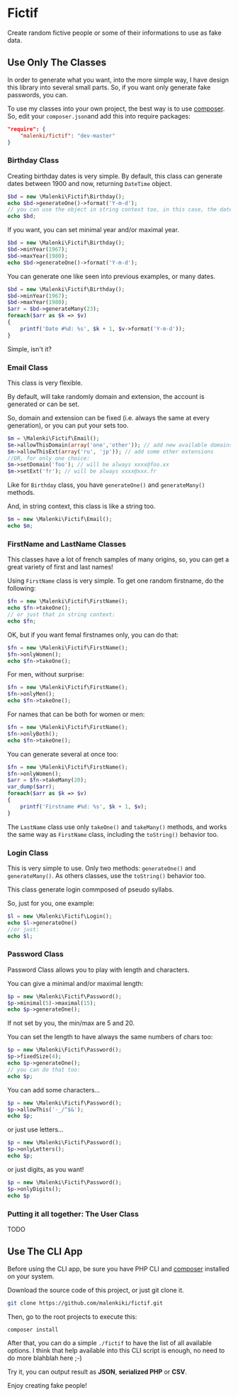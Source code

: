 # Fictif

Create random fictive people or some of their informations to use as fake data.

## Use Only The Classes

In order to generate what you want, into the more simple way, I have design this library into several small parts. So, if you want only generate fake passwords, you can.

To use my classes into your own project, the best way is to use [composer](http://getcomposer.org/). So, edit your `composer.json`and add this into require packages:

```json
"require": {
    "malenki/fictif": "dev-master"
}
```

### Birthday Class

Creating birthday dates is very simple. By default, this class can generate dates between 1900 and now, returning `DateTime` object.

```php
$bd = new \Malenki\Fictif\Birthday();
echo $bd->generateOne()->format('Y-m-d');
// you can use the object in string context too, in this case, the date will be 'YYYY-MM-DD'
echo $bd;
```

If you want, you can set minimal year and/or maximal year.

```php
$bd = new \Malenki\Fictif\Birthday();
$bd->minYear(1967);
$bd->maxYear(1980);
echo $bd->generateOne()->format('Y-m-d');
```

You can generate one like seen into previous examples, or many dates.

```php
$bd = new \Malenki\Fictif\Birthday();
$bd->minYear(1967);
$bd->maxYear(1980);
$arr = $bd->generateMany(23);
foreach($arr as $k => $v)
{
    printf('Date #%d: %s', $k + 1, $v->format('Y-m-d'));
}
```
Simple, isn't it?


### Email Class

This class is very flexible.

By default, will take randomly domain and extension, the account is generated or can be set.

So, domain and extension can be fixed (i.e. always the same at every generation), or you can put your sets too.

```php
$m = \Malenki\Fictif\Email();
$m->allowThisDomain(array('one','other')); // add new available domains
$m->allowThisExt(array('ru', 'jp')); // add some other extensions
//OR, for only one choice:
$m->setDomain('foo'); // will be always xxxx@foo.xx
$m->setExt('fr'); // will be always xxxx@xxx.fr
```

Like for `Birthday` class, you have `generateOne()` and `generateMany()` methods.

And, in string context, this class is like a string too.

```php
$m = new \Malenki\Fictif\Email();
echo $m;
```

### FirstName and LastName Classes

This classes have a lot of french samples of many origins, so, you can get a great variety of first and last names!

Using `FirstName` class is very simple. To get one random firstname, do the following:

```php
$fn = new \Malenki\Fictif\FirstName();
echo $fn->takeOne();
// or just that in string context:
echo $fn;
```

OK, but if you want femal firstnames only, you can do that:

```php
$fn = new \Malenki\Fictif\FirstName();
$fn->onlyWomen();
echo $fn->takeOne();
```

For men, without surprise:

```php
$fn = new \Malenki\Fictif\FirstName();
$fn->onlyMen();
echo $fn->takeOne();
```

For names that can be both for women or men:

```php
$fn = new \Malenki\Fictif\FirstName();
$fn->onlyBoth();
echo $fn->takeOne();
```

You can generate several at once too:

```php
$fn = new \Malenki\Fictif\FirstName();
$fn->onlyWomen();
$arr = $fn->takeMany(20);
var_dump($arr);
foreach($arr as $k => $v)
{
    printf('Firstname #%d: %s', $k + 1, $v);
}
```

The `LastName` class use only `takeOne()` and `takeMany()` methods, and works the same way as `FirstName` class, including the `toString()` behavior too.

### Login Class

This is very simple to use. Only two methods: `generateOne()` and `generateMany()`. As others classes, use the `toString()` behavior too.

This class generate login commposed of pseudo syllabs.

So, just for you, one example:

```php
$l = new \Malenki\Fictif\Login();
echo $l->generateOne()
//or just:
echo $l;
```

### Password Class

Password Class allows you to play with length and characters.

You can give a minimal and/or maximal length:

``` php
$p = new \Malenki\Fictif\Password();
$p->minimal(5)->maximal(15);
echo $p->generateOne();
```

If not set by you, the min/max are 5 and 20.

You can set the length to have always the same numbers of chars too:

```php
$p = new \Malenki\Fictif\Password();
$p->fixedSize(4);
echo $p->generateOne();
// you can do that too:
echo $p;
```

You can add some characters…

```php
$p = new \Malenki\Fictif\Password();
$p->allowThis('-_/^$&');
echo $p;
```

or just use letters…

```php
$p = new \Malenki\Fictif\Password();
$p->onlyLetters();
echo $p;
```

or just digits, as you want!

```php
$p = new \Malenki\Fictif\Password();
$p->onlyDigits();
echo $p
```

### Putting it all together: The User Class
TODO

## Use The CLI App

Before using the CLI app, be sure you have PHP CLI and [composer](http://getcomposer.org/) installed on your system.

Download the source code of this project, or just git clone it.

```bash
git clone https://github.com/malenkiki/fictif.git
```

Then, go to the root projects to execute this:

```
composer install
```

After that, you can do a simple `./fictif` to have the list of all available options. I think that help available into this CLI script is enough, no need to do more blahblah here ;-)

Try it, you can output result as __JSON__, __serialized PHP__ or __CSV__.

Enjoy creating fake people!

